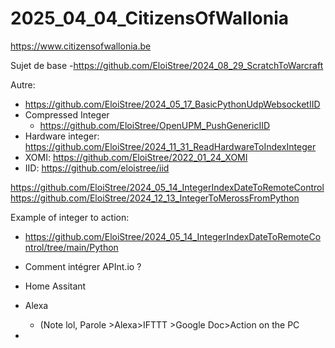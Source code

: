# 2025_04_04_CitizensOfWallonia
https://www.citizensofwallonia.be


Sujet de base
-https://github.com/EloiStree/2024_08_29_ScratchToWarcraft


Autre:
- https://github.com/EloiStree/2024_05_17_BasicPythonUdpWebsocketIID
- Compressed Integer
  -  https://github.com/EloiStree/OpenUPM_PushGenericIID
- Hardware integer: https://github.com/EloiStree/2024_11_31_ReadHardwareToIndexInteger
- XOMI: https://github.com/EloiStree/2022_01_24_XOMI
- IID: https://github.com/eloistree/iid


https://github.com/EloiStree/2024_05_14_IntegerIndexDateToRemoteControl
https://github.com/EloiStree/2024_12_13_IntegerToMerossFromPython

Example of integer to action:
- https://github.com/EloiStree/2024_05_14_IntegerIndexDateToRemoteControl/tree/main/Python

- Comment intégrer APInt.io ?
 - Home Assitant
 - Alexa
   - (Note lol, Parole >Alexa>IFTTT >Google Doc>Action on the PC 
 - 
